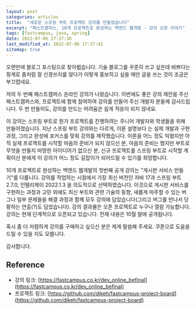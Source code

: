 ```yaml
---
layout: post
categories: articles
title:  "새로운 스프링 부트 프로젝트 강의를 만들었습니다"
excerpt: "패스트캠퍼스, 10개 프로젝트로 완성하는 백엔드 웹개발 - 강의 오픈 이야기"
tags: [fastcampus, java, spring]
date: 2022-07-06 17:37:38
last_modified_at: 2022-07-06 17:37:41
sitemap: true
---
```


오랜만에 블로그 포스팅으로 찾아뵙습니다. 기술 블로그를 꾸준히 쓰고 싶은데 바쁘다는 핑계로 좀처럼 잘 신경쓰지를 않다가 이렇게 홍보하고 싶을 때만 글을 쓰는 것이 조금은 부끄럽네요.

저의 두 번째 패스트캠퍼스 온라인 강의가 나왔습니다. 이번에도 좋은 강의 제안을 주신 패스트캠퍼스와, 프로젝트에 함께 참여하여 강의를 만들어 주신 개발자 분들께 감사드립니다. 두 번 만들어도, 강의를 만드는 어려움은 쉽게 적응이 되지 않네요.

이 강의는 스프링 부트로 뭔가 프로젝트를 진행하려는 주니어 개발자와 학생들을 위해 만들어졌습니다. 지난 스프링 부트 강의와는 다르게, 이론 설명보다 는 실제 개발과 구현 과정, 그리고 완성에 포커스를 맞춰 강의를 제작했습니다. 이론을 어느 정도 익혔지만 아직 실제 프로젝트를 시작할 마음의 준비가 되지 않으신 분, 마음의 준비는 했지만 부트로 무엇을 만들지 마땅한 아이디어가 없으신 분, 신규 프로젝트를 스프링 부트로 시작할 계획이신 분에게 이 강의가 어느 정도 길잡이가 되어드릴 수 있기를 희망합니다.

10개 프로젝트로 완성하는 백엔드 웹개발의 첫번째 공개 강의는 "게시판 서비스 만들기"를 다룹니다. 강의를 작업하는 시점에서 가장 최신 버전인 자바 17과 스프링 부트 2.7.0, 인텔리제이 2022.1.3 을 의도적으로 선택하였습니다. 이것으로 게시판 서비스를 구현하는 과정과 고민 외에도 최신 부트와 관련 기술의 동향, 새롭게 마주할 수 있는 버그나 일부 문제들을 해결 과정과 함께 모두 강의에 담았습니다(그리고 버그를 만나서 당황하는 연출(?)도 담았습니다). 강의 결과물은 오픈 프로젝트로 누구나 열람 가능합니다. 강의는 현재 단계적으로 오픈되고 있습니다. 전체 내용은 10월 말에 공개됩니다.

혹시 좀 더 저렴하게 강의를 구매하고 싶으신 분은 제게 말씀해 주세요. 쿠폰으로 도움을 드릴 수 있을 지도 모릅니다.

감사합니다.


## Reference

* 강의 링크: [https://fastcampus.co.kr/dev_online_befinal](https://fastcampus.co.kr/dev_online_befinal)
* 프로젝트 링크: [https://github.com/djkeh/fastcampus-project-board](https://github.com/djkeh/fastcampus-project-board)
